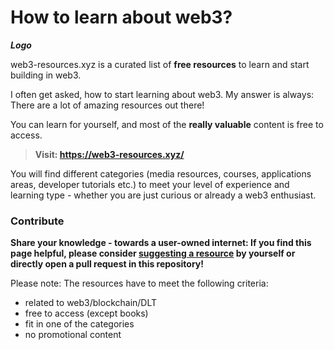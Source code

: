 # How to learn about web3?

**_Logo_**

web3-resources.xyz is a curated list of **free resources** to learn and start building in web3.

I often get asked, how to start learning about web3. My answer is always: There are a lot of amazing resources out there!

You can learn for yourself, and most of the **really valuable** content is free to access.

> **Visit: https://web3-resources.xyz/**

You will find different categories (media resources, courses, applications areas, developer tutorials etc.) to meet your level of experience and learning type - whether you are just curious or already a web3 enthusiast.

### Contribute

**Share your knowledge - towards a user-owned internet: If you find this page helpful, please consider [suggesting a resource](https://web3-resources.xyz/add.html) by yourself or directly open a pull request in this repository!**

Please note: The resources have to meet the following criteria:

- related to web3/blockchain/DLT
- free to access (except books)
- fit in one of the categories
- no promotional content
